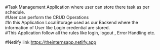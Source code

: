 #Task Management Application where user can store there task as per schedule.<br/>
#User can perform the CRUD Operations <br/>
#In this Application LocalStorage used as our Backend where the information of User like Login credential are stored. <br/>
#This Application follow all the rules like login, logout , Error Handling etc. <br/>

#Netlify link
https://theinternsapp.netlify.app
